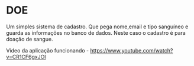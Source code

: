 # DOE

Um simples sistema de cadastro. Que pega nome,email e tipo sanguíneo e guarda as informações no banco de dados. Neste caso
o cadastro é para doação de sangue.

Video da aplicação funcionando - https://www.youtube.com/watch?v=CR1CF6gxJOI
